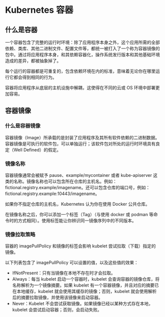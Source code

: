 # Kubernetes 容器

## 什么是容器

一个容器包含了完整的运行时环境：除了应用程序本身之外，这个应用所需的全部依赖、类库、其他二进制文件、配置文件等，都统一被打入了一个称为容器镜像的包中。通过将应用程序本身，和其依赖容器化，操作系统发行版本和其他基础环境造成的差异，都被抽象掉了。

每个运行的容器都是可重复的，包含依赖环境在内的标准，意味着无论你在哪里运行它都会得到相同的行为。

容器将应用程序从底层的主机设施中解耦，这使得在不同的云或 OS 环境中部署更加容易。

## 容器镜像

### 什么是容器镜像

容器镜像（Image）所承载的是封装了应用程序及其所有软件依赖的二进制数据。容器镜像是可执行的软件包，可以单独运行；该软件包对所处的运行时环境具有良定（Well Defined）的假定。

### 镜像名称

容器镜像通常会被赋予 pause、example/mycontainer 或者 kube-apiserver 这类的名称。镜像名称也可以包含所在仓库的主机名。例如：fictional.registry.example/imagename。还可以包含仓库的端口号，例如：fictional.registry.example:10443/imagename。

如果你不指定仓库的主机名，Kubernetes 认为你在使用 Docker 公共仓库。

在镜像名称之后，你可以添加一个标签（Tag）（与使用 docker 或 podman 等命令时的方式相同）。使用标签能让你辨识同一镜像序列中的不同版本。

### 镜像拉取策略

容器的 imagePullPolicy 和镜像的标签会影响 kubelet 尝试拉取（下载）指定的镜像。

以下列表包含了 imagePullPolicy 可以设置的值，以及这些值的效果：

- IfNotPresent：只有当镜像在本地不存在时才会拉取。
- Always：每当 kubelet 启动一个容器时，kubelet 会查询容器的镜像仓库，将名称解析为一个镜像摘要。如果 kubelet 有一个容器镜像，并且对应的摘要已在本地缓存，kubelet 就会使用其缓存的镜像；否则，kubelet 就会使用解析后的摘要拉取镜像，并使用该镜像来启动容器。
- Never：Kubelet 不会尝试获取镜像。如果镜像已经以某种方式存在本地，kubelet 会尝试启动容器；否则，会启动失败。

